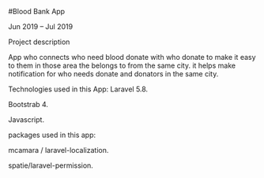 #Blood Bank App

Jun 2019 – Jul 2019

Project description

App who connects who need blood donate with who donate to make it easy to them in those area the belongs to from the same city.
it helps make notification for who needs donate and donators in the same city.


Technologies used in this App:
Laravel 5.8.

Bootstrab 4.

Javascript.

packages used in this app:

mcamara / laravel-localization.

spatie/laravel-permission.
